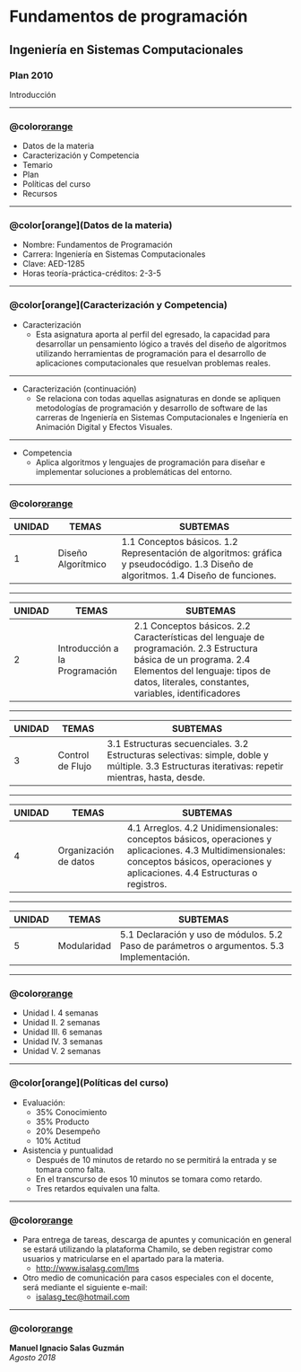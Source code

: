 # Fundamentos de programación
## Ingeniería en Sistemas Computacionales
### Plan 2010
Introducción

---
### @color[orange](Agenda)
- Datos de la materia
- Caracterización y Competencia
- Temario
- Plan
- Políticas del curso
- Recursos

---
### @color[orange](Datos de la materia)
- Nombre: Fundamentos de Programación
- Carrera: Ingeniería en Sistemas Computacionales
- Clave: AED-1285
- Horas teoría-práctica-créditos: 2-3-5

---
### @color[orange](Caracterización y Competencia)
- Caracterización
    - Esta asignatura aporta al perfil del egresado, la capacidad para desarrollar un pensamiento lógico a través del diseño de algoritmos utilizando herramientas de programación para el desarrollo de aplicaciones computacionales que resuelvan problemas reales.  

---
- Caracterización (continuación)
    - Se relaciona con todas aquellas asignaturas en donde se apliquen metodologías de programación y desarrollo de software de las carreras de Ingeniería en Sistemas Computacionales e Ingeniería en Animación Digital y Efectos Visuales.

---
- Competencia
    - Aplica algoritmos y lenguajes de programación para diseñar e implementar soluciones a problemáticas del entorno.

---

### @color[orange](Temario)
UNIDAD | TEMAS | SUBTEMAS
-- | -- | --
1 | Diseño Algorítmico | 1.1 Conceptos básicos. 1.2 Representación de algoritmos: gráfica y pseudocódigo. 1.3 Diseño de algoritmos. 1.4 Diseño de funciones.

---
UNIDAD | TEMAS | SUBTEMAS
-- | -- | --
2 | Introducción a la Programación | 2.1 Conceptos básicos. 2.2 Características del lenguaje de programación. 2.3 Estructura básica de un programa. 2.4 Elementos del lenguaje: tipos de datos, literales, constantes, variables, identificadores

---
UNIDAD | TEMAS | SUBTEMAS
-- | -- | --
3 | Control de Flujo | 3.1 Estructuras secuenciales. 3.2 Estructuras selectivas: simple, doble y múltiple. 3.3 Estructuras iterativas: repetir mientras, hasta, desde.

---
UNIDAD | TEMAS | SUBTEMAS
-- | -- | --
4 | Organización de datos | 4.1 Arreglos. 4.2 Unidimensionales: conceptos básicos, operaciones y aplicaciones. 4.3 Multidimensionales: conceptos básicos, operaciones y aplicaciones. 4.4 Estructuras o registros.

---
UNIDAD | TEMAS | SUBTEMAS
-- | -- | --
5 | Modularidad | 5.1 Declaración y uso de módulos. 5.2 Paso de parámetros o argumentos. 5.3 Implementación.

---
### @color[orange](Plan)
- Unidad I. 4 semanas
- Unidad II. 2 semanas
- Unidad III. 6 semanas
- Unidad IV. 3 semanas
- Unidad V. 2 semanas

---
### @color[orange](Políticas del curso)
- Evaluación:
    - 35% Conocimiento
    - 35% Producto
    - 20% Desempeño
    - 10% Actitud
- Asistencia y puntualidad
    - Después de 10 minutos de retardo no se permitirá la entrada y se tomara como falta.
    - En el transcurso de esos 10 minutos se tomara como retardo.
    - Tres retardos equivalen una falta.

---
### @color[orange](Recursos)
- Para entrega de tareas, descarga de apuntes y comunicación en general se estará utilizando la plataforma Chamilo, se deben registrar como usuarios y matricularse en el apartado para la materia.
    - http://www.isalasg.com/lms
- Otro medio de comunicación para casos especiales con el docente, será mediante el siguiente e-mail:
    - isalasg_tec@hotmail.com

---
### @color[orange](Gracias)
**Manuel Ignacio Salas Guzmán**  
*Agosto 2018*
